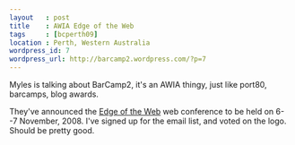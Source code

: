```yaml
--- 
layout   : post
title    : AWIA Edge of the Web
tags     : [bcperth09]
location : Perth, Western Australia
wordpress_id: 7
wordpress_url: http://barcamp2.wordpress.com/?p=7
---
```


Myles is talking about BarCamp2, it's an AWIA thingy, just like port80, barcamps, blog awards.

They've announced the <a href="http://www.edgeoftheweb.org.au/">Edge of the Web</a> web conference to be held on 6--7 November, 2008. I've signed up for the email list, and voted on the logo. Should be pretty good.
